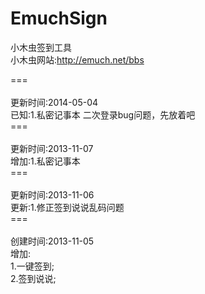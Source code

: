 EmuchSign
=========

小木虫签到工具<br/>
小木虫网站:http://emuch.net/bbs<br/>

===<br/><br/>
更新时间:2014-05-04<br/>
已知:1.私密记事本 二次登录bug问题，先放着吧<br/>
===<br/><br/>
更新时间:2013-11-07<br/>
增加:1.私密记事本<br/>
===<br/><br/>
更新时间:2013-11-06<br/>
更新:1.修正签到说说乱码问题<br/>
===<br/><br/>
创建时间:2013-11-05<br/>
增加:<br/>
1.一键签到;<br/>
2.签到说说;<br/>